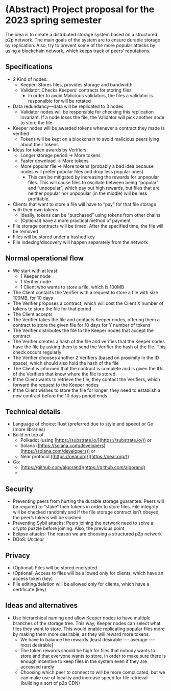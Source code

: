 # (Abstract) Project proposal for the 2023 spring semester

The idea is to create a distributed storage system based on a structured p2p network. The main goals of the system are to ensure durable storage by replication. Also, try to prevent some of the more popular attacks by using a blockchain network, which keeps track of peers’ reputations.

## Specifications

* 2 Kind of nodes:
    * Keeper: Stores files, provides storage and bandwidth
    * Validator: Checks Keepers’ contracts for storing files
        * In order to avoid Malicious validators, the files a validator is responsible for will be rotated
* Data redundancy—data will be replicated to 3 nodes
    * Validator nodes will be responsible for checking this replication invariant. If a node loses the file, the Validator will pick another node to store the file
* Keeper nodes will be awarded tokens whenever a contract they made is verified
    * Tokens will be kept on a blockchain to avoid malicious peers lying about their tokens
* Ideas for token awards by Verifiers:
    * Longer storage period → More tokens
    * Faster download → More tokens
    * More popular file → More tokens (probably a bad idea because nodes will prefer popular files and drop less popular ones)
        * This can be mitigated by increasing the rewards for unpopular files. This will cause files to oscillate between being “popular” and “unpopular”, which pay out high rewards, but files that are neither popular nor unpopular (in the middle) will be less profitable.
* Clients that want to store a file will have to “pay” for that file storage with their own tokens
    * Ideally, tokens can be “purchased” using tokens from other chains
    * (Optional) have a more practical method of payment
* File storage contracts will be timed. After the specified time, the file will be removed
* Files will be stored under a hashed key
* File indexing/discovery will happen separately from the network

## Normal operational flow

* We start with at least:
    * 1 Keeper node
    * 1 Verifier node
    * 1 Client who wants to store a file, which is 100MB
* The Client contacts the Verifier with a request to store a file with size 100MB, for 10 days
* The Verifier proposes a contract, which will cost the Client X number of tokens to store the file for that period
* The Client accepts
* The Verifier takes the file and contacts Keeper nodes, offering them a contract to store the given file for 10 days for Y number of tokens
* The Verifier distributes the file to the Keeper nodes that accept the contract
* The Verifier creates a hash of the file and verifies that the Keeper nodes have the file by asking them to send the Verifier the hash of the file. This check occurs regularly
* The Verifier chooses another 2 Verifiers (based on proximity in the ID space), which should also hold the hash of the file
* The Client is informed that the contract is complete and is given the IDs of the Verifiers that know where the file is stored.
* If the Client wants to retrieve the file, they contact the Verifiers, which forward the request to the Keeper nodes
* If the Client wishes to store the file for longer, they need to establish a new contract before the 10 days period ends

## Technical details

* Language of choice: Rust (preferred due to style and speed) or Go (more libraries)
* Build on top of
    * Polkadot (using [https://substrate.io/](https://substrate.io/)) or
    * Solana ([https://solana.com/developers](https://solana.com/developers)) or
    * Near protocol ([https://near.org/](https://near.org/))
* Go:
    * [https://github.com/algorand](https://github.com/algorand)
    * 

## Security

* Preventing peers from hurting the durable storage guarantee: Peers will be required to “stake” their tokens in order to store files. File integrity will be checked randomly and if the file storage contract isn’t obeyed, the peer’s tokens will be slashed
* Preventing Sybil attacks: Peers joining the network need to solve a crypto puzzle before joining. Also, the previous point
* Eclipse attacks: The reason we are choosing a structured p2p network
* DDoS: _Unclear_

## Privacy

* (Optional) Files will be stored encrypted
* (Optional) Access to files will be allowed only for clients, which have an access token (key)
* File editing/deletion will be allowed only for clients, which have a certificate (key)

## Ideas and alternatives

* Use hierarchical naming and allow Keeper nodes to have multiple branches of the storage tree. This way, Keeper nodes can select what files they want to store. This would enable replicating popular files more by making them more desirable, as they will reward more tokens.
    * We have to balance the rewards [least desirable --- average --- most desirable]
    * The token rewards should be high for files that nobody wants to store and that everyone wants to store, in order to make sure there is enough incentive to keep files in the system even if they are accessed rarely
    * Choosing which peer to connect to will be more complicated, but we can make use of locality and increase speed for file retrieval (building a sort of p2p CDN)
